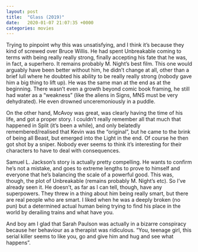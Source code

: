 ```yaml
---
layout: post
title:  "Glass (2019)"
date:   2020-01-07 21:07:35 +0000
categories: movies
---
```


Trying to pinpoint why this was unsatisfying, and I think it’s because they kind of screwed over Bruce Willis. He had spent Unbreakable coming to terms with being really really strong, finally accepting his fate that he was, in fact, a superhero. It remains probably M. Night’s best film. This one would arguably have been better without him, he didn’t change at all, other than a brief lull where he doubted his ability to be really really strong (nobody gave him a big thing to lift up). He was the same man at the end as at the beginning. There wasn’t even a growth beyond comic book framing, he still had water as a “weakness” (like the aliens in Signs, MNS must be very dehydrated). He even drowned unceremoniously in a puddle. 

On the other hand, McAvoy was great, was clearly having the time of his life, and got a proper story. I couldn’t really remember all that much that happened in Split (it’s been a while), and only belatedly remembered/realised that Kevin was the “original”, but he came to the brink of being all Beast, but emerged into the Light in the end. Of course he then got shot by a sniper. Nobody ever seems to think it’s interesting for their characters to have to deal with consequences. 

Samuel L. Jackson’s story is actually pretty compelling. He wants to confirm he’s not a mistake, and goes to extreme lengths to prove to himself and everyone that he’s balancing the scale of a powerful good. This was, though, the plot of Unbreakable (remains probably M. Night’s etc). So I’ve already seen it. He doesn’t, as far as I can tell, though, have any superpowers. They threw in a thing about him being really smart, but there are real people who are smart. I liked when he was a deeply broken (no pun) but a determined actual human being trying to find his place in the world by derailing trains and what have you.

And boy am I glad that Sarah Paulson was actually in a bizarre conspiracy because her behaviour as a therapist was ridiculous. “You, teenage girl, this serial killer seems to like you, go and give him and hug and see what happens”. 
